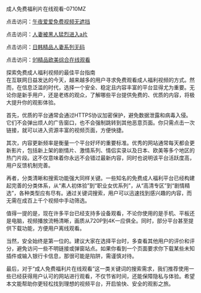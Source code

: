 成人免费福利片在线观看-0710MZ

点击访问：<a href="https://heiliaowzu4ur.pages.dev">午夜爱爱免费视频无遮挡</a>

点击访问：<a href="https://heiliaozj3tjd.pages.dev">人妻被黑人猛烈进入a片</a>

点击访问：<a href="https://heiliaoe8ajia.pages.dev">日韩精品人妻系列无码</a>

点击访问：<a href="https://heiliaoxqkkct.pages.dev">91精品欧美综合在线观看</a>

探索免费成人福利视频的最佳平台指南  
在互联网日益发达的今天，越来越多的用户寻求免费观看成人福利视频的方式。然而，在信息泛滥的时代，选择一个安全、稳定且内容丰富的平台显得尤为重要。无论你是新手用户，还是老练的观众，了解哪些平台提供免费的、优质的内容，将极大提升你的观影体验。

首先，优质的平台通常会通过HTTPS协议加密保护，避免数据泄露和病毒入侵。它们不会弹出烦人的广告窗口，也不会强制跳转到其他恶意页面。你只需点击一次链接，就可以进入资源丰富的视频页面，方便快捷。

其次，内容更新频率是衡量一个平台好坏的重要标准。优秀的网站通常每天都会更新影片，包括新上架的剧情片、激情系列、情侣实录以及日本、欧美等多个地区的热门片段。这不仅意味着你永远不会错过最新内容，同时也说明该平台活跃度高，用户反馈机制完善。

再者，分类清晰和搜索功能强大同样关键。一些知名的免费成人福利平台已经构建起完善的分类体系，从“素人初体验”到“职业女优系列”，从“高清专区”到“剧情精选”，各种类型应有尽有。通过关键词搜索，用户可以迅速找到感兴趣的内容，而无需在成百上千个视频中手动筛选。

值得一提的是，现在许多平台已经支持多设备观看，不论你使用的是手机、平板还是电脑，视频播放流畅清晰，画质从720P到4K一应俱全。同时，部分平台甚至提供下载功能，方便用户离线观看。

当然，安全始终是第一位的。建议大家在选择平台时，多查看其他用户的评价和评分，避免访问一些不明链接或弹窗站点。如果你看到一个页面要求你下载某些未知插件或输入银行卡信息，那很可能是陷阱，需谨慎对待。

最后，对于“成人免费福利片在线观看”这一类关键词的搜索需求，我们推荐使用一些已经获得用户认可的网站进行观看，不仅节省时间，还能保障隐私与体验。希望本文能帮助你更轻松找到理想的视频平台，开启愉快、安全的观影之旅。

<span style="display:none;">[Canonical link]( )</span>
